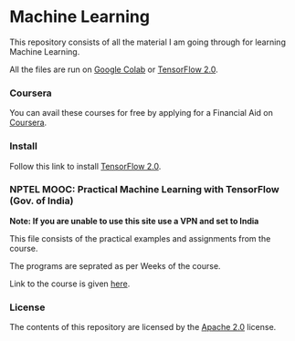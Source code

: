 # Machine Learning
This repository consists of all the material I am going through for learning Machine Learning.

All the files are run on [Google Colab](https://colab.research.google.com/) or [TensorFlow 2.0](https://www.tensorflow.org/).
### Coursera
You can avail these courses for free by applying for a Financial Aid on [Coursera](coursera.org).
### Install
Follow this link to install [TensorFlow 2.0](https://www.tensorflow.org/install).
### NPTEL MOOC: Practical Machine Learning with TensorFlow (Gov. of India)
**Note: If you are unable to use this site use a VPN and set to India**

This file consists of the practical examples and assignments from the course.

The programs are seprated as per Weeks of the course.

Link to the course is given [here](https://nptel.ac.in/courses/106/106/106106213/#).
### License
The contents of this repository are licensed by the [Apache 2.0](https://github.com/Nova1323/Tensorflow/blob/master/LICENSE) license.
